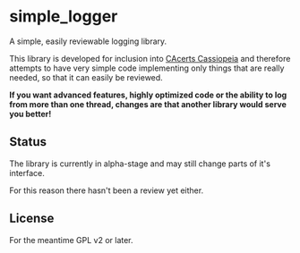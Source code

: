 simple_logger
=============

A simple, easily reviewable logging library.

This library is developed for inclusion into [CAcerts Cassiopeia](https://github.com/CAcertOrg/cacert-cassiopeia)
and therefore attempts to have very simple code implementing only things that are really needed, so
that it can easily be reviewed.

**If you want advanced features, highly optimized code or the ability to log from more than
one thread, changes are that another library would serve you better!**


Status
------

The library is currently in alpha-stage and may still change parts of it's interface.

For this reason there hasn't been a review yet either.

License
-------

For the meantime GPL v2 or later.
